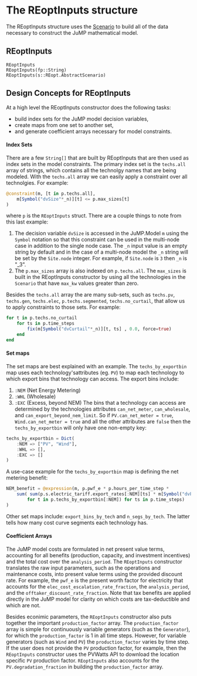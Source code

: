 # The REoptInputs structure
The REoptInputs structure uses the [Scenario](@ref) to build all of the data necessary to construct the JuMP mathematical model.

## REoptInputs
```@docs
REoptInputs
REoptInputs(fp::String)
REoptInputs(s::REopt.AbstractScenario)
```

## Design Concepts for REoptInputs
At a high level the REoptInputs constructor does the following tasks:
- build index sets for the JuMP model decision variables,
- create maps from one set to another set,
- and generate coefficient arrays necessary for model constraints.

#### Index Sets
There are a few `String[]` that are built by REoptInputs that are then used as index sets in the model constraints.
The primary index set is the `techs.all` array of strings, which contains all the technolgy names that are being modeled.
With the `techs.all` array we can easily apply a constraint over all technolgies. For example:
```julia
@constraint(m, [t in p.techs.all],
    m[Symbol("dvSize"*_n)][t] <= p.max_sizes[t]
)
```
where `p` is the `REoptInputs` struct. There are a couple things to note from this last example:
1. The decision variable `dvSize` is accessed in the JuMP.Model `m` using the `Symbol` notation so that this constraint can be used in the multi-node case in addition to the single node case. The `_n` input value is an empty string by default and in the case of a multi-node model the `_n` string will be set by the `Site.node` integer. For example, if `Site.node` is `3` then `_n` is "_3".
2. The `p.max_sizes` array is also indexed on `p.techs.all`. The `max_sizes` is built in the REoptInputs constructor by using all the technologies in the `Scenario` that have `max_kw` values greater than zero.

Besides the `techs.all` array the are many sub-sets, such as `techs.pv`, `techs.gen`, `techs.elec`, `p.techs.segmented`, `techs.no_curtail`, that allow us to apply constraints to those sets. For example:
```julia
for t in p.techs.no_curtail
    for ts in p.time_steps
        fix(m[Symbol("dvCurtail"*_n)][t, ts] , 0.0, force=true)
    end
end
```

#### Set maps
The set maps are best explained with an example. The `techs_by_exportbin` map uses each technology'sattributes (eg. `PV`) to map each technology to which export bins that technology can access. The export bins include:
1. `:NEM` (Net Energy Metering)
2. `:WHL` (Wholesale)
3. `:EXC` (Excess, beyond NEM)
The bins that a technology can access are determined by the technologies attributes `can_net_meter`, `can_wholesale`, and `can_export_beyond_nem_limit`. So if `PV.can_net_meter = true`, `Wind.can_net_meter = true` and all the other attributes are `false` then the `techs_by_exportbin` will only have one non-empty key:
```julia
techs_by_exportbin = Dict(
    :NEM => ["PV", "Wind"],
    :WHL => [],
    :EXC => []
)
```
A use-case example for the `techs_by_exportbin` map is defining the net metering benefit:
```julia
NEM_benefit = @expression(m, p.pwf_e * p.hours_per_time_step *
    sum( sum(p.s.electric_tariff.export_rates[:NEM][ts] * m[Symbol("dvProductionToGrid"*_n)][t, :NEM, ts] 
        for t in p.techs_by_exportbin[:NEM]) for ts in p.time_steps)
)
```
Other set maps include: `export_bins_by_tech` and `n_segs_by_tech`. The latter tells how many cost curve segments each technology has.

#### Coefficient Arrays
The JuMP model costs are formulated in net present value terms, accounting for all benefits (production, capacity, and investment incentives) and the total cost over the `analysis_period`. The `REoptInputs` constructor translates the raw input parameters, such as the operations and maintenance costs, into present value terms using the provided discount rate. For example, the `pwf_e` is the present worth factor for electricity that accounts for the `elec_cost_escalation_rate_fraction`, the `analysis_period`, and the `offtaker_discount_rate_fraction`. Note that tax benefits are applied directly in the JuMP model for clarity on which costs are tax-deductible and which are not.

Besides econimic parameters, the `REoptInputs` constructor also puts together the important `production_factor` array. The `production_factor` array is simple for continuously variable generators (such as the `Generator`), for which the `production_factor` is 1 in all time steps. However, for variable generators (such as `Wind` and `PV`) the `production_factor` varies by time step. If the user does not provide the `PV` production factor, for example, then the `REoptInputs` constructor uses the PVWatts API to download the location specific `PV` production factor. `REoptInputs` also accounts for the `PV.degradation_fraction` in building the `production_factor` array.